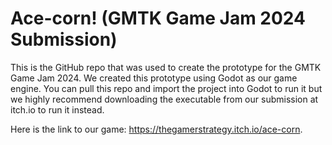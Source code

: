 # Ace-corn! (GMTK Game Jam 2024 Submission)
This is the GitHub repo that was used to create the prototype for the GMTK Game Jam 2024. 
We created this prototype using Godot as our game engine. 
You can pull this repo and import the project into Godot to run it but we highly recommend downloading the executable from our submission at itch.io to run it instead.

Here is the link to our game: https://thegamerstrategy.itch.io/ace-corn.
